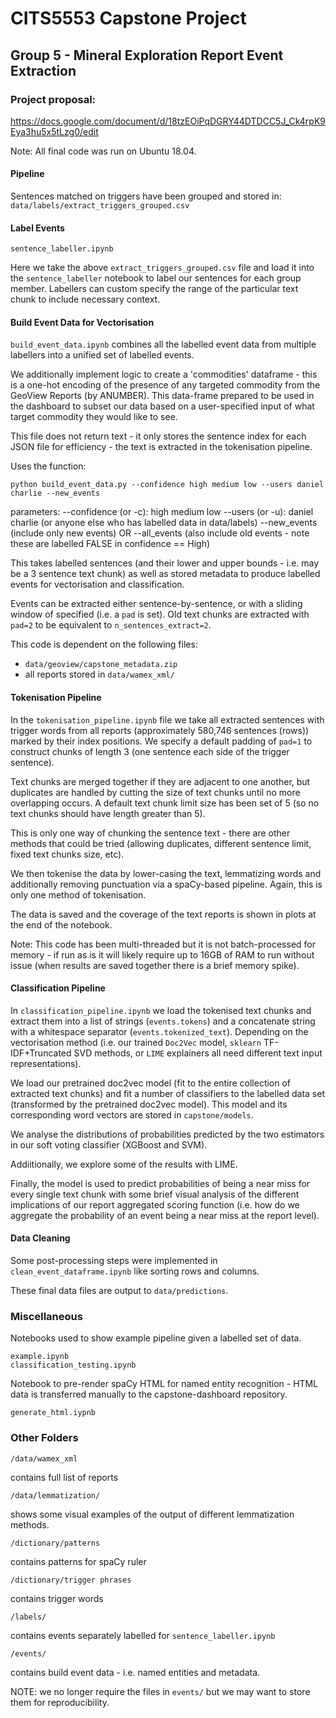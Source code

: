 # CITS5553 Capstone Project
## Group 5 - Mineral Exploration Report Event Extraction

### Project proposal: 
https://docs.google.com/document/d/18tzEOiPqDGRY44DTDCC5J_Ck4rpK9Eya3hu5x5tLzg0/edit

Note: All final code was run on Ubuntu 18.04.

#### Pipeline

Sentences matched on triggers have been grouped and stored in: `data/labels/extract_triggers_grouped.csv`

#### Label Events

```
sentence_labeller.ipynb
```

Here we take the above `extract_triggers_grouped.csv` file and load it into the `sentence_labeller` notebook to label our sentences for each group member. Labellers can custom specify the range of the particular text chunk to include necessary context.

####  Build Event Data for Vectorisation

`build_event_data.ipynb` combines all the labelled event data from multiple labellers into a unified set of labelled events.

We additionally implement logic to create a 'commodities' dataframe - this is a one-hot encoding of the presence of any targeted commodity from the GeoView Reports (by ANUMBER). This data-frame prepared to be used in the dashboard to subset our data based on a user-specified input of what target commodity they would like to see.

This file does not return text - it only stores the sentence index for each JSON file for efficiency - the text is extracted in the tokenisation pipeline.

Uses the function:

```
python build_event_data.py --confidence high medium low --users daniel charlie --new_events
```

parameters:
--confidence (or -c): high medium low
--users (or -u): daniel charlie (or anyone else who has labelled data in data/labels)
--new_events (include only new events) OR
--all_events (also include old events - note these are labelled FALSE in confidence == High)

This takes labelled sentences (and their lower and upper bounds - i.e. may be a 3 sentence text chunk) as well as stored metadata to produce labelled events for vectorisation and classification.

Events can be extracted either sentence-by-sentence, or with a sliding window of specified (i.e. a `pad` is set). Old text chunks are extracted with `pad=2` to be equivalent to `n_sentences_extract=2`.

This code is dependent on the following files:
- `data/geoview/capstone_metadata.zip`
- all reports stored in `data/wamex_xml/`


#### Tokenisation Pipeline

In the `tokenisation_pipeline.ipynb` file we take all extracted sentences with trigger words from all reports (approximately 580,746 sentences (rows)) marked by their index positions. We specify a default padding of `pad=1` to construct chunks of length 3 (one sentence each side of the trigger sentence).

Text chunks are merged together if they are adjacent to one another, but duplicates are handled by cutting the size of text chunks until no more overlapping occurs. A default text chunk limit size has been set of 5 (so no text chunks should have length greater than 5).

This is only one way of chunking the sentence text - there are other methods that could be tried (allowing duplicates, different sentence limit, fixed text chunks size, etc).

We then tokenise the data by lower-casing the text, lemmatizing words and additionally removing punctuation via a spaCy-based pipeline. Again, this is only one method of tokenisation.

The data is saved and the coverage of the text reports is shown in plots at the end of the notebook.

Note: This code has been multi-threaded but it is not batch-processed for memory - if run as is it will likely require up to 16GB of RAM to run without issue (when results are saved together there is a brief memory spike).

#### Classification Pipeline

In `classification_pipeline.ipynb` we load the tokenised text chunks and extract them into a list of strings (`events.tokens`) and a concatenate string with a whitespace separator (`events.tokenized_text`). Depending on the vectorisation method (i.e. our trained `Doc2Vec` model, `sklearn` TF-IDF+Truncated SVD methods, or `LIME` explainers all need different text input representations).

We load our pretrained doc2vec model (fit to the entire collection of extracted text chunks) and fit a number of classifiers to the labelled data set (transformed by the pretrained doc2vec model). This model and its corresponding word vectors are stored in `capstone/models`.

We analyse the distributions of probabilities predicted by the two estimators in our soft voting classifier (XGBoost and SVM).

Addiitionally, we explore some of the results with LIME.

Finally, the model is used to predict probabilities of being a near miss for every single text chunk with some brief visual analysis of the different implications of our report aggregated scoring function (i.e. how do we aggregate the probability of an event being a near miss at the report level).

#### Data Cleaning

Some post-processing steps were implemented in `clean_event_dataframe.ipynb` like sorting rows and columns.

These final data files are output to `data/predictions`.

### Miscellaneous
Notebooks used to show example pipeline given a labelled set of data.

```
example.ipynb
classification_testing.ipynb
```

Notebook to pre-render spaCy HTML for named entity recognition - HTML data is transferred manually to the capstone-dashboard repository.

```
generate_html.iypnb
```

### Other Folders
```
/data/wamex_xml
```
contains full list of reports

```
/data/lemmatization/
```

shows some visual examples of the output of different lemmatization methods.

```
/dictionary/patterns
```

contains patterns for spaCy ruler

```
/dictionary/trigger phrases
```

contains trigger words

```
/labels/
```

contains events separately labelled for `sentence_labeller.ipynb`

```
/events/
```

contains build event data - i.e. named entities and metadata.


NOTE: we no longer require the files in `events/` but we may want to store them for reproducibility.
